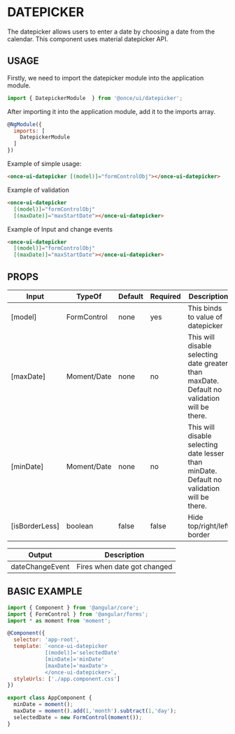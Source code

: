 # DATEPICKER

The datepicker allows users to enter a date by choosing a date from the calendar. This component uses material datepicker API.

## USAGE
Firstly, we need to import the datepicker module into the application module.
```js
import { DatepickerModule  } from '@once/ui/datepicker';
```

After importing it into the application module, add it to the imports array.
```js
@NgModule({
  imports: [
    DatepickerModule
  ]
})
````

Example of simple usage:

```html
<once-ui-datepicker [(model)]="formControlObj"></once-ui-datepicker>
```

Example of validation

```html
<once-ui-datepicker
  [(model)]="formControlObj"
  [(maxDate)]="maxStartDate"></once-ui-datepicker>
```

Example of Input and change events

```html
<once-ui-datepicker
  [(model)]="formControlObj"
  [(maxDate)]="maxStartDate"></once-ui-datepicker>
```

## PROPS

| Input     | TypeOf      | Default | Required | Description                                                                                 |
| --------- | ----------- | ------- | -------- | ------------------------------------------------------------------------------------------- |
| [model]   | FormControl | none    | yes      | This binds to value of datepicker                                                           |
| [maxDate] | Moment/Date | none    | no       | This will disable selecting date greater than maxDate. Default no validation will be there. |  |
| [minDate] | Moment/Date | none    | no       | This will disable selecting date lesser than minDate. Default no validation will be there.  |  |
| [isBorderLess] | boolean | false    | false       | Hide top/right/left border  |  |

| Output          | Description                 |
| --------------- | --------------------------- |
| dateChangeEvent | Fires when date got changed |

## BASIC EXAMPLE

```js
import { Component } from '@angular/core';
import { FormControl } from '@angular/forms';
import * as moment from 'moment';

@Component({
  selector: 'app-root',
  template: `<once-ui-datepicker 
            [(model)]='selectedDate' 
            [minDate]='minDate' 
            [maxDate]='maxDate'>
            </once-ui-datepicker>`,
  styleUrls: ['./app.component.css']
})

export class AppComponent {
  minDate = moment();
  maxDate = moment().add(1,'month').subtract(1,'day');
  selectedDate = new FormControl(moment());
}
```

